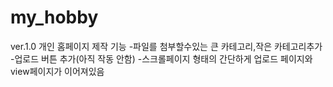 # my_hobby

ver.1.0
개인 홈페이지 제작
  기능
  -파일를 첨부할수있는 큰 카테고리,작은 카테고리추가
  -업로드 버튼 추가(아직 작동 안함)
  -스크롤페이지 형태의 간단하게 업로드 페이지와 view페이지가 이어져있음
